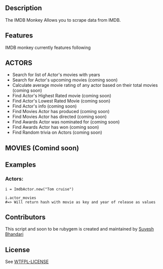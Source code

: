 ## Description

The IMDB Monkey  Allows you to scrape data from IMDB. 

## Features

IMDB monkey currently features following

## ACTORS

* Search for list of Actor's movies with years
* Search for Actor's upcoming movies (coming soon)
* Calculate average movie rating of any actor based on their total movies (coming soon)
* Find Actor's Highest Rated movie (coming soon)
* Find Actor's Lowest Rated Movie (coming soon)
* Find Actor's info (coming soon)
* Find Movies Actor has produced (coming soon)
* Find Movies Actor has directed (coming soon)
* Find Awards Actor was nominated for (coming soon)
* Find Awards Actor has won (coming soon)
* Find Random trivia on Actors (coming soon)

## MOVIES (Comind soon)



## Examples

### Actors:

    i = ImdbActor.new("Tom cruise")

    i.actor_movies
    #=> Will return hash with movie as key and year of release as values

## Contributors

This script and soon to be rubygem is created and maintained by [Suyesh Bhandari](https://www.suyesh.com)

## License

See [WTFPL-LICENSE](http://www.wtfpl.net/txt/copying/)
